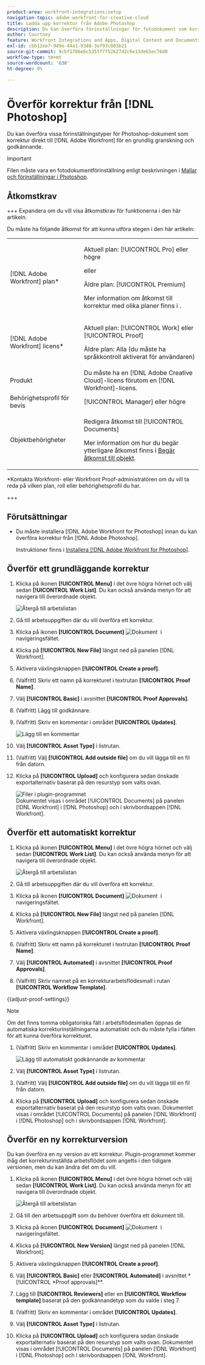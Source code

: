 ```yaml
---
product-area: workfront-integrations;setup
navigation-topic: adobe-workfront-for-creative-cloud
title: Ladda upp korrektur från Adobe Photoshop
description: Du kan överföra förinställningar för fotodokument som korrektur direkt till  [!DNL Adobe Workfront] för en grundlig granskning och godkännande.
author: Courtney
feature: Workfront Integrations and Apps, Digital Content and Documents
exl-id: cbb12ee7-949e-44a1-9340-3ef93c003b21
source-git-commit: 9cbf1706e6c535ff7f52627d2c6e13de65ec76d0
workflow-type: tm+mt
source-wordcount: '638'
ht-degree: 0%

---
```


# Överför korrektur från [!DNL Photoshop]

Du kan överföra vissa förinställningstyper för Photoshop-dokument som korrektur direkt till [!DNL Adobe Workfront] för en grundlig granskning och godkännande.

>[!IMPORTANT]
>
>Filen måste vara en fotodokumentförinställning enligt beskrivningen i [Mallar och förinställningar i Photoshop](https://helpx.adobe.com/se/photoshop/using/create-documents.html).



## Åtkomstkrav

+++ Expandera om du vill visa åtkomstkrav för funktionerna i den här artikeln.

Du måste ha följande åtkomst för att kunna utföra stegen i den här artikeln:

<table style="table-layout:auto"> 
 <col> 
 <col> 
 <tbody> 
  <tr> 
   <td role="rowheader">[!DNL Adobe Workfront] plan*</td> 
   <td> <p>Aktuell plan: [!UICONTROL Pro] eller högre</p> <p>eller</p> <p>Äldre plan: [!UICONTROL Premium]</p> <p>Mer information om åtkomst till korrektur med olika planer finns i .</p> </td> 
  </tr> 
  <tr> 
   <td role="rowheader">[!DNL Adobe Workfront] licens*</td> 
   <td> <p>Aktuell plan: [!UICONTROL Work] eller [!UICONTROL Proof]</p> <p>Äldre plan: Alla (du måste ha språkkontroll aktiverat för användaren)</p> </td> 
  </tr> 
  <tr> 
   <td role="rowheader">Produkt</td> 
   <td>Du måste ha en [!DNL Adobe Creative Cloud]-licens förutom en [!DNL Workfront]-licens.</td> 
  </tr> 
  <tr> 
   <td role="rowheader">Behörighetsprofil för bevis </td> 
   <td>[!UICONTROL Manager] eller högre</td> 
  </tr> 
  <tr> 
   <td role="rowheader">Objektbehörigheter</td> 
   <td> <p>Redigera åtkomst till [!UICONTROL Documents]</p> <p>Mer information om hur du begär ytterligare åtkomst finns i <a href="../../workfront-basics/grant-and-request-access-to-objects/request-access.md" class="MCXref xref">Begär åtkomst till objekt</a>.</p> </td> 
  </tr> 
 </tbody> 
</table>

&#42;Kontakta Workfront- eller Workfront Proof-administratören om du vill ta reda på vilken plan, roll eller behörighetsprofil du har.

+++

## Förutsättningar

* Du måste installera [!DNL Adobe Workfront for Photoshop] innan du kan överföra korrektur från [!DNL Adobe Photoshop].

  Instruktioner finns i [Installera [!DNL Adobe Workfront for Photoshop]](../../workfront-integrations-and-apps/adobe-workfront-for-creative-cloud/wf-cc-install-ps.md).

## Överför ett grundläggande korrektur

1. Klicka på ikonen **[!UICONTROL Menu]** i det övre högra hörnet och välj sedan **[!UICONTROL Work List]**. Du kan också använda menyn för att navigera till överordnade objekt.

   ![Återgå till arbetslistan](assets/go-back-to-work-list-350x314.png)

1. Gå till arbetsuppgiften där du vill överföra ett korrektur.
1. Klicka på ikonen **[!UICONTROL Document]** ![Dokument &#x200B;](assets/documents.png) i navigeringsfältet.
1. Klicka på **[!UICONTROL New File]** längst ned på panelen [!DNL Workfront].
1. Aktivera växlingsknappen **[!UICONTROL Create a proof]**.
1. (Valfritt) Skriv ett namn på korrekturet i textrutan **[!UICONTROL Proof Name]**.
1. Välj **[!UICONTROL Basic]** i avsnittet **[!UICONTROL Proof Approvals]**.
1. (Valfritt) Lägg till godkännare.
1. (Valfritt) Skriv en kommentar i området **[!UICONTROL Updates]**.

   ![Lägg till en kommentar](assets/add-comment.png)

1. Välj **[!UICONTROL Asset Type]** i listrutan.

1. (Valfritt) Välj **[!UICONTROL Add outside file]** om du vill lägga till en fil från datorn.
1. Klicka på **[!UICONTROL Upload]** och konfigurera sedan önskade exportalternativ baserat på den resurstyp som valts ovan.

   ![Filer i plugin-programmet](assets/plugin-files-350x307.png)\
   Dokumentet visas i området [!UICONTROL Documents] på panelen [!DNL Workfront] i [!DNL Photoshop] och i skrivbordsappen [!DNL Workfront].


## Överför ett automatiskt korrektur

1. Klicka på ikonen **[!UICONTROL Menu]** i det övre högra hörnet och välj sedan **[!UICONTROL Work List]**. Du kan också använda menyn för att navigera till överordnade objekt.

   ![Återgå till arbetslistan](assets/go-back-to-work-list-350x314.png)

1. Gå till arbetsuppgiften där du vill överföra ett korrektur.
1. Klicka på ikonen **[!UICONTROL Document]** ![Dokument &#x200B;](assets/documents.png) i navigeringsfältet.

1. Klicka på **[!UICONTROL New File]** längst ned på panelen [!DNL Workfront].
1. Aktivera växlingsknappen **[!UICONTROL Create a proof]**.
1. (Valfritt) Skriv ett namn på korrekturet i textrutan **[!UICONTROL Proof Name]**.
1. Välj **[!UICONTROL Automated]** i avsnittet **[!UICONTROL Proof Approvals]**.
1. (Valfritt) Skriv namnet på en korrekturarbetsflödesmall i rutan **[!UICONTROL Workflow Template]**.

{{adjust-proof-settings}}

>[!NOTE]
>
> Om det finns tomma obligatoriska fält i arbetsflödesmallen öppnas de automatiska korrekturinställningarna automatiskt och du måste fylla i fälten för att kunna överföra korrekturet.


1. (Valfritt) Skriv en kommentar i området **[!UICONTROL Updates]**.

   ![Lägg till automatiskt godkännande av kommentar](assets/add-comment-automated-approval.png)

1. Välj **[!UICONTROL Asset Type]** i listrutan.
1. (Valfritt) Välj **[!UICONTROL Add outside file]** om du vill lägga till en fil från datorn.
1. Klicka på **[!UICONTROL Upload]** och konfigurera sedan önskade exportalternativ baserat på den resurstyp som valts ovan.
Dokumentet visas i området [!UICONTROL Documents] på panelen [!DNL Workfront] i [!DNL Photoshop] och i skrivbordsappen [!DNL Workfront].

## Överför en ny korrekturversion

Du kan överföra en ny version av ett korrektur. Plugin-programmet kommer ihåg det korrekturinställda arbetsflödet som angetts i den tidigare versionen, men du kan ändra det om du vill.

1. Klicka på ikonen **[!UICONTROL Menu]** i det övre högra hörnet och välj sedan **[!UICONTROL Work List]**. Du kan också använda menyn för att navigera till överordnade objekt.

   ![Återgå till arbetslistan](assets/go-back-to-work-list-350x314.png)

1. Gå till den arbetsuppgift som du behöver överföra ett dokument till.
1. Klicka på ikonen **[!UICONTROL Document]** ![Dokument &#x200B;](assets/documents.png) i navigeringsfältet.

1. Klicka på **[!UICONTROL New Version]** längst ned på panelen [!DNL Workfront].
1. Aktivera växlingsknappen **[!UICONTROL Create a proof]**.

1. Välj **[!UICONTROL Basic]** eller **[!UICONTROL Automated]** i avsnittet *[!UICONTROL *Proof approvals]**.

1. Lägg till **[!UICONTROL Reviewers]** eller en **[!UICONTROL Workflow template]** baserat på den godkännandetyp som du valde i steg 7.

1. (Valfritt) Skriv en kommentar i området **[!UICONTROL Updates]**.
1. Välj **[!UICONTROL Asset Type]** i listrutan.
1. Klicka på **[!UICONTROL Upload]** och konfigurera sedan önskade exportalternativ baserat på den resurstyp som valts ovan.
Dokumentet visas i området [!UICONTROL Documents] på panelen [!DNL Workfront] i [!DNL Photoshop] och i skrivbordsappen [!DNL Workfront].
